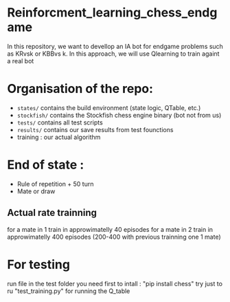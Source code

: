 # Reinforcment_learning_chess_endgame
In this repository, we want to devellop an IA bot for endgame problems such as KRvsk or KBBvs k. In this approach, we will use Qlearning to train againt a real bot


# Organisation of the repo:
- `states/` contains the build environment (state logic, QTable, etc.)
- `stockfish/` contains the Stockfish chess engine binary (bot not from us)
- `tests/` contains all test scripts
- `results/` contains our save results from test founctions
- training : our actual algorithm

  
# End of state : 
- Rule of repetition + 50 turn 
- Mate or draw

## Actual rate  trainning
for a mate in 1 train in approwimatelly 40 episodes
for a mate in 2 train in approwimatelly 400 episodes (200-400 with previous trainning one 1 mate)

# For testing
run file in the test folder
you need first to intall : "pip install chess"
try just to ru "test_training.py" for running the Q_table

